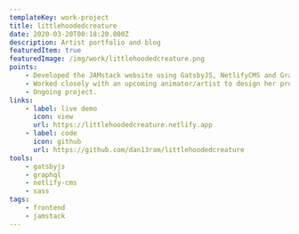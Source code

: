 ```yaml
---
templateKey: work-project
title: littlehoodedcreature
date: 2020-03-20T00:18:20.000Z
description: Artist portfolio and blog
featuredItem: true
featuredImage: /img/work/littlehoodedcreature.png
points:
    - Developed the JAMstack website using GatsbyJS, NetlifyCMS and GraphQL.
    - Worked closely with an upcoming animator/artist to design her professional portfolio and blog.
    - Ongoing project.
links:
    - label: live demo
      icon: view
      url: https://littlehoodedcreature.netlify.app
    - label: code
      icon: github
      url: https://github.com/dan13ram/littlehoodedcreature
tools:
    - gatsbyjs
    - graphql
    - netlify-cms
    - sass
tags:
    - frontend
    - jamstack
---
```

